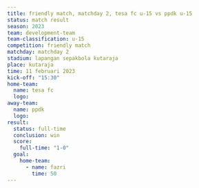```yaml
---
title: friendly match, matchday 2, tesa fc u-15 vs ppdk u-15
status: match result
season: 2023
team: development-team
team-classification: u-15
competition: friendly match
matchday: matchday 2
stadium: lapangan sepakbola kutaraja
place: kutaraja
time: 11 februari 2023
kick-off: "15:30"
home-team:
  name: tesa fc
  logo: 
away-team:
  name: ppdk
  logo: 
result:
  status: full-time
  conclusion: win
  score:
    full-time: "1-0"
  goal:
    home-team:
      - name: fazri
        time: 50
---
```

